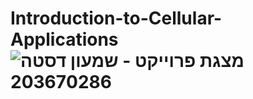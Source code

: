 # Introduction-to-Cellular-Applications![מצגת פרוייקט - שמעון דסטה 203670286](https://user-images.githubusercontent.com/34807256/152287097-b12a7d13-4f2e-4bcf-828e-1e3dbd638760.png)
